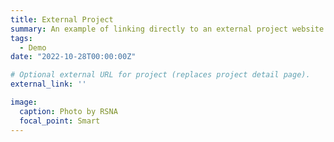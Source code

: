 ```yaml
---
title: External Project
summary: An example of linking directly to an external project website using `external_link`.
tags:
  - Demo
date: "2022-10-28T00:00:00Z"

# Optional external URL for project (replaces project detail page).
external_link: ''

image:
  caption: Photo by RSNA
  focal_point: Smart
---
```

